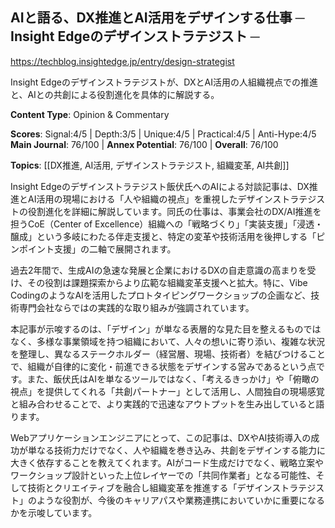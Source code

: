 ## AIと語る、DX推進とAI活用をデザインする仕事 ─ Insight Edgeのデザインストラテジスト ─

https://techblog.insightedge.jp/entry/design-strategist

Insight Edgeのデザインストラテジストが、DXとAI活用の人組織視点での推進と、AIとの共創による役割進化を具体的に解説する。

**Content Type**: Opinion & Commentary

**Scores**: Signal:4/5 | Depth:3/5 | Unique:4/5 | Practical:4/5 | Anti-Hype:4/5
**Main Journal**: 76/100 | **Annex Potential**: 76/100 | **Overall**: 76/100

**Topics**: [[DX推進, AI活用, デザインストラテジスト, 組織変革, AI共創]]

Insight Edgeのデザインストラテジスト飯伏氏へのAIによる対談記事は、DX推進とAI活用の現場における「人や組織の視点」を重視したデザインストラテジストの役割進化を詳細に解説しています。同氏の仕事は、事業会社のDX/AI推進を担うCoE（Center of Excellence）組織への「戦略づくり」「実装支援」「浸透・醸成」という多岐にわたる伴走支援と、特定の変革や技術活用を後押しする「ピンポイント支援」の二軸で展開されます。

過去2年間で、生成AIの急速な発展と企業におけるDXの自走意識の高まりを受け、その役割は課題探索からより広範な組織変革支援へと拡大。特に、Vibe CodingのようなAIを活用したプロトタイピングワークショップの企画など、技術専門会社ならではの実践的な取り組みが強調されています。

本記事が示唆するのは、「デザイン」が単なる表層的な見た目を整えるものではなく、多様な事業領域を持つ組織において、人々の想いに寄り添い、複雑な状況を整理し、異なるステークホルダー（経営層、現場、技術者）を結びつけることで、組織が自律的に変化・前進できる状態をデザインする営みであるという点です。また、飯伏氏はAIを単なるツールではなく、「考えるきっかけ」や「俯瞰の視点」を提供してくれる「共創パートナー」として活用し、人間独自の現場感覚と組み合わせることで、より実践的で迅速なアウトプットを生み出していると語ります。

Webアプリケーションエンジニアにとって、この記事は、DXやAI技術導入の成功が単なる技術力だけでなく、人や組織を巻き込み、共創をデザインする能力に大きく依存することを教えてくれます。AIがコード生成だけでなく、戦略立案やワークショップ設計といった上位レイヤーでの「共同作業者」となる可能性、そして技術とクリエイティブを融合し組織変革を推進する「デザインストラテジスト」のような役割が、今後のキャリアパスや業務連携においていかに重要になるかを示唆しています。